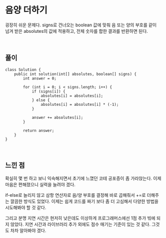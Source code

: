 # 음양 더하기
굉장히 쉬운 문제다. signs로 건너오는 boolean 값에 맞춰 음 또는 양의 부호를 같이 넘겨 받은 absolutes의 값에 적용하고, 전체 숫자를 합한 결과를 반환하면 된다.

<br>

## 풀이
```
class Solution {
    public int solution(int[] absolutes, boolean[] signs) {
        int answer = 0;
        
        for (int i = 0; i < signs.length; i++) {
            if (signs[i]) {
                absolutes[i] = absolutes[i];    
            } else {
                absolutes[i] = absolutes[i] * (-1);
            }
            
            answer += absolutes[i];
        }
        
        return answer;
    }
}
```

<br>

## 느낀 점
확실히 몇 번 하고 보니 익숙해지면서 초기에 느꼈던 코테 공포증이 좀 가라앉는다.
이제 마음은 편해졌으니 실력을 늘려야 겠다.

if-else로 늘리지 않고 삼항 연산자로 음/양 부호를 결정해 바로 곱해줘서 +=로 더해주는 깔끔한 방식도 있었다.
이제는 쉽게 코드를 짜기 보다 좀 더 고심해서 다양한 방법을 시도해봐야 할 것 같다.

그리고 분명 지연 시간은 현저히 낮은데도 이상하게 프로그래머스에선 1점 추가 빆에 되지 않았다.
지연 시간과 라이브러리 추가 외에도 점수 매기는 기준이 있는 것 같다. 
그것도 차차 알아봐야 겠다.
